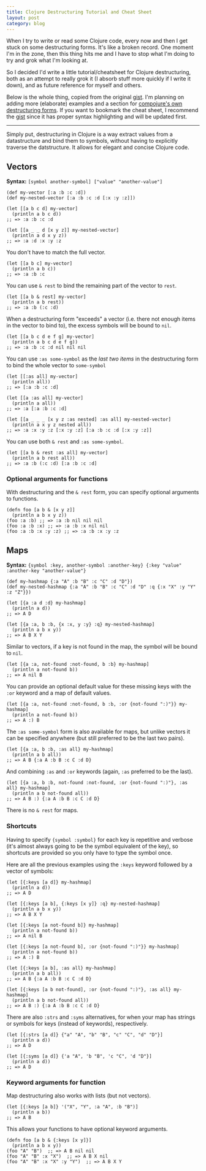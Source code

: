```yaml
---
title: Clojure Destructuring Tutorial and Cheat Sheet
layout: post
category: blog
---
```


When I try to write or read some Clojure code, every now and then I get stuck on some destructuring forms. It's like a broken record. One moment I'm in the zone, then this thing hits me and I have to stop what I'm doing to try and grok what I'm looking at.

So I decided I'd write a little tutorial/cheatsheet for Clojure destructuring, both as an attempt to really grok it (I absorb stuff more quickly if I write it down), and as future reference for myself and others.

Below is the whole thing, copied from the original [gist][gist]. I'm planning on adding more (elaborate) examples and a section for [compojure's own destructuring forms][compojure]. If you want to bookmark the cheat sheet, I recommend the [gist][gist] since it has proper syntax highlighting and will be updated first.

[gist]: https://gist.github.com/john2x/e1dca953548bfdfb9844
[compojure]: https://github.com/weavejester/compojure/wiki/Destructuring-Syntax

* * *

Simply put, destructuring in Clojure is a way extract values from a datastructure and bind them to symbols, without having to explicitly traverse the datstructure. It allows for elegant and concise Clojure code.

Vectors
-------

**Syntax:** `[symbol another-symbol] ["value" "another-value"]`


	(def my-vector [:a :b :c :d])
	(def my-nested-vector [:a :b :c :d [:x :y :z]])

	(let [[a b c d] my-vector]
	  (println a b c d))
	;; => :a :b :c :d

	(let [[a _ _ d [x y z]] my-nested-vector]
	  (println a d x y z))
	;; => :a :d :x :y :z

You don't have to match the full vector.

	(let [[a b c] my-vector]
	  (println a b c))
	;; => :a :b :c

You can use `& rest` to bind the remaining part of the vector to `rest`.

	(let [[a b & rest] my-vector]
	  (println a b rest))
	;; => :a :b (:c :d)

When a destructuring form "exceeds" a vector (i.e. there not enough items in the vector to bind to), the excess symbols will be bound to `nil`.

	(let [[a b c d e f g] my-vector]
	  (println a b c d e f g))
	;; => :a :b :c :d nil nil nil

You can use `:as some-symbol` as the *last two items* in the destructuring form to bind the whole vector to `some-symbol`

    (let [[:as all] my-vector]
	  (println all))
	;; => [:a :b :c :d]

	(let [[a :as all] my-vector]
	  (println a all))
	;; => :a [:a :b :c :d]

	(let [[a _ _ _ [x y z :as nested] :as all] my-nested-vector]
	  (println a x y z nested all))
	;; => :a :x :y :z [:x :y :z] [:a :b :c :d [:x :y :z]]

You can use both `& rest` and `:as some-symbol`.

	(let [[a b & rest :as all] my-vector]
	  (println a b rest all))
	;; => :a :b (:c :d) [:a :b :c :d]

### Optional arguments for functions

With destructuring and the `& rest` form, you can specify optional arguments to functions.

	(defn foo [a b & [x y z]]
	  (println a b x y z))
	(foo :a :b) ;; => :a :b nil nil nil
	(foo :a :b :x) ;; => :a :b :x nil nil
	(foo :a :b :x :y :z) ;; => :a :b :x :y :z

Maps
----

**Syntax:** `{symbol :key, another-symbol :another-key} {:key "value" :another-key "another-value"}`

	(def my-hashmap {:a "A" :b "B" :c "C" :d "D"})
	(def my-nested-hashmap {:a "A" :b "B" :c "C" :d "D" :q {:x "X" :y "Y" :z "Z"}})

	(let [{a :a d :d} my-hashmap]
	  (println a d))
	;; => A D

	(let [{a :a, b :b, {x :x, y :y} :q} my-nested-hashmap]
	  (println a b x y))
	;; => A B X Y

Similar to vectors, if a key is not found in the map, the symbol will be bound to `nil`.

	(let [{a :a, not-found :not-found, b :b} my-hashmap]
	  (println a not-found b))
	;; => A nil B

You can provide an optional default value for these missing keys with the `:or` keyword and a map of default values.

	(let [{a :a, not-found :not-found, b :b, :or {not-found ":)"}} my-hashmap]
	  (println a not-found b))
	;; => A :) B

The `:as some-symbol` form is also available for maps, but unlike vectors it can be specified anywhere (but still preferred to be the last two pairs).

	(let [{a :a, b :b, :as all} my-hashmap]
	  (println a b all))
	;; => A B {:a A :b B :c C :d D}

And combining `:as` and `:or` keywords (again, `:as` preferred to be the last).

	(let [{a :a, b :b, not-found :not-found, :or {not-found ":)"}, :as all} my-hashmap]
	  (println a b not-found all))
	;; => A B :) {:a A :b B :c C :d D}

There is no `& rest` for maps.

### Shortcuts

Having to specify `{symbol :symbol}` for each key is repetitive and verbose (it's almost always going to be the symbol equivalent of the key), so shortcuts are provided so you only have to type the symbol once.

Here are all the previous examples using the `:keys` keyword followed by a vector of symbols:

	(let [{:keys [a d]} my-hashmap]
	  (println a d))
	;; => A D

	(let [{:keys [a b], {:keys [x y]} :q} my-nested-hashmap]
	  (println a b x y))
	;; => A B X Y

	(let [{:keys [a not-found b]} my-hashmap]
	  (println a not-found b))
	;; => A nil B

	(let [{:keys [a not-found b], :or {not-found ":)"}} my-hashmap]
	  (println a not-found b))
	;; => A :) B

	(let [{:keys [a b], :as all} my-hashmap]
	  (println a b all))
	;; => A B {:a A :b B :c C :d D}

	(let [{:keys [a b not-found], :or {not-found ":)"}, :as all} my-hashmap]
	  (println a b not-found all))
	;; => A B :) {:a A :b B :c C :d D}

There are also `:strs` and `:syms` alternatives, for when your map has strings or symbols for keys (instead of keywords), respectively.

	(let [{:strs [a d]} {"a" "A", "b" "B", "c" "C", "d" "D"}]
	  (println a d))
	;; => A D

	(let [{:syms [a d]} {'a "A", 'b "B", 'c "C", 'd "D"}]
	  (println a d))
	;; => A D

### Keyword arguments for function

Map destructuring also works with lists (but not vectors).

    (let [{:keys [a b]} '("X", "Y", :a "A", :b "B")]
      (println a b))
    ;; => A B

This allows your functions to have optional keyword arguments.

	(defn foo [a b & {:keys [x y]}]
	  (println a b x y))
	(foo "A" "B")  ;; => A B nil nil
	(foo "A" "B" :x "X")  ;; => A B X nil
	(foo "A" "B" :x "X" :y "Y")  ;; => A B X Y
